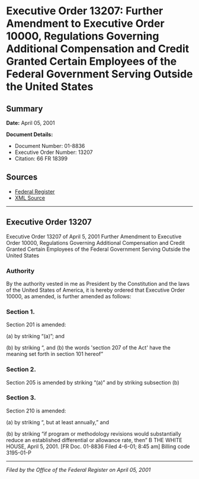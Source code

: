 # Executive Order 13207: Further Amendment to Executive Order 10000, Regulations Governing Additional Compensation and Credit Granted Certain Employees of the Federal Government Serving Outside the United States

## Summary

**Date:** April 05, 2001

**Document Details:**
- Document Number: 01-8836
- Executive Order Number: 13207
- Citation: 66 FR 18399

## Sources
- [Federal Register](https://www.federalregister.gov/documents/2001/04/09/01-8836/further-amendment-to-executive-order-10000-regulations-governing-additional-compensation-and-credit)
- [XML Source](https://www.federalregister.gov/documents/full_text/xml/2001/04/09/01-8836.xml)

---

## Executive Order 13207

Executive Order 13207 of April 5, 2001
Further Amendment to Executive Order 10000, Regulations Governing Additional Compensation and Credit Granted Certain Employees of the Federal Government Serving Outside the United States
### Authority

By the authority vested in me as President by the Constitution and the laws of the United States of America, it is hereby ordered that Executive Order 10000, as amended, is further amended as follows:
### Section 1.

Section 201 is amended:

(a) by striking “(a)”; and

(b) by striking “, and (b) the words 'section 207 of the Act' have the meaning set forth in section 101 hereof”
### Section 2.

Section 205 is amended by striking “(a)” and by striking subsection (b)
### Section 3.

Section 210 is amended:

(a) by striking “, but at least annually,” and

(b) by striking “if program or methodology revisions would substantially reduce an established differential or allowance rate, then”
B
THE WHITE HOUSE,
April 5, 2001.
[FR Doc. 01-8836
Filed 4-6-01; 8:45 am]
Billing code 3195-01-P

---

*Filed by the Office of the Federal Register on April 05, 2001*
